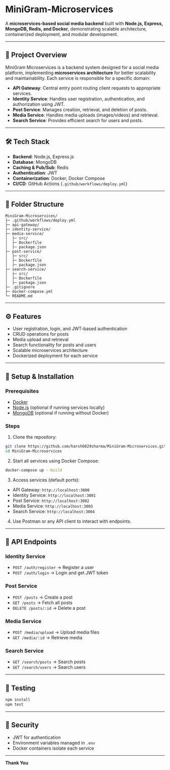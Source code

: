 # MiniGram-Microservices

A **microservices-based social media backend** built with **Node.js, Express, MongoDB, Redis, and Docker**, demonstrating scalable architecture, containerized deployment, and modular development.

---

## 🔹 Project Overview

MiniGram Microservices is a backend system designed for a social media platform, implementing **microservices architecture** for better scalability and maintainability. Each service is responsible for a specific domain:

* **API Gateway**: Central entry point routing client requests to appropriate services.
* **Identity Service**: Handles user registration, authentication, and authorization using JWT.
* **Post Service**: Manages creation, retrieval, and deletion of posts.
* **Media Service**: Handles media uploads (images/videos) and retrieval.
* **Search Service**: Provides efficient search for users and posts.

---

## 🛠️ Tech Stack

* **Backend**: Node.js, Express.js
* **Database**: MongoDB
* **Caching & Pub/Sub**: Redis
* **Authentication**: JWT
* **Containerization**: Docker, Docker Compose
* **CI/CD**: GitHub Actions (`.github/workflows/deploy.yml`)

---

## 📂 Folder Structure

```
MiniGram-Microservices/
├─ .github/workflows/deploy.yml
├─ api-gateway/
├─ identity-service/
├─ media-service/
│  ├─ src/
│  ├─ Dockerfile
│  ├─ package.json
├─ post-service/
│  ├─ src/
│  ├─ Dockerfile
│  ├─ package.json
├─ search-service/
│  ├─ src/
│  ├─ Dockerfile
│  ├─ package.json
├─ .gitignore
├─ docker-compose.yml
└─ README.md
```

---

## ⚙️ Features

* User registration, login, and JWT-based authentication
* CRUD operations for posts
* Media upload and retrieval
* Search functionality for posts and users
* Scalable microservices architecture
* Dockerized deployment for each service

---

## 🚀 Setup & Installation

### Prerequisites

* [Docker](https://www.docker.com/get-started)
* [Node.js](https://nodejs.org/en/) (optional if running services locally)
* [MongoDB](https://www.mongodb.com/) (optional if running without Docker)

### Steps

1. Clone the repository:

```bash
git clone https://github.com/harsh6029sharma/MiniGram-Microservices.git
cd MiniGram-Microservices
```

2. Start all services using Docker Compose:

```bash
docker-compose up --build
```

3. Access services (default ports):

* API Gateway: `http://localhost:3000`
* Identity Service: `http://localhost:3001`
* Post Service: `http://localhost:3002`
* Media Service: `http://localhost:3003`
* Search Service: `http://localhost:3004`

4. Use Postman or any API client to interact with endpoints.

---

## 📄 API Endpoints

### Identity Service

* `POST /auth/register` → Register a user
* `POST /auth/login` → Login and get JWT token

### Post Service

* `POST /posts` → Create a post
* `GET /posts` → Fetch all posts
* `DELETE /posts/:id` → Delete a post

### Media Service

* `POST /media/upload` → Upload media files
* `GET /media/:id` → Retrieve media

### Search Service

* `GET /search/posts` → Search posts
* `GET /search/users` → Search users

---


## 🧪 Testing

```bash
npm install
npm test
```

---

## 🔐 Security

* JWT for authentication
* Environment variables managed in `.env` 
* Docker containers isolate each service

---
**Thank You** 

